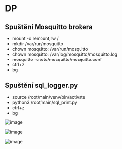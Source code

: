 # DP
## Spuštění Mosquitto brokera
- mount -o remount,rw /
- mkdir /var/run/mosquitto
- chown mosquitto: /var/run/mosquitto
- chown mosquitto: /var/log/mosquitto/mosquitto.log
- mosquitto -c /etc/mosquitto/mosquitto.conf
- ctrl+z
- bg

## Spuštění sql_logger.py
- source /root/main/venv/bin/activate
- python3 /root/main/sql_print.py
- ctrl+z
- bg

![image](https://github.com/ZeframCZ/DP/assets/36083916/519c3096-025d-419b-980d-e9da93f1d477)

![image](https://github.com/ZeframCZ/DP/assets/36083916/11df268f-fe82-49e8-bd74-55f42c7125af)

![image](https://github.com/ZeframCZ/DP/assets/36083916/6c0da983-f0b8-451f-b8f5-ac3d3de33c69)
